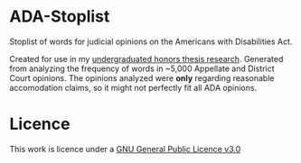 # ADA-Stoplist
Stoplist of words for judicial opinions on the Americans with Disabilities Act.

Created for use in my [undergraduated honors thesis research](https://github.com/connormll/Honors-Thesis-ADA-project). Generated from analyzing the frequency of words in ~5,000 Appellate and District Court opinions. The opinions analyzed were **only** regarding reasonable accomodation claims, so it might not perfectly fit all ADA opinions.

# Licence
This work is licence under a [GNU General Public Licence v3.0](https://github.com/connormll/ADA-Stoplist/blob/main/LICENSE)
